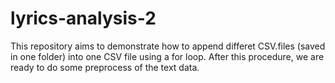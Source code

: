 # lyrics-analysis-2
This repository aims to demonstrate how to append differet CSV.files (saved in one folder) into one CSV file using a for loop. 
After this procedure, we are ready to do some preprocess of the text data. 
